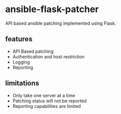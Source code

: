 # ansible-flask-patcher

API based ansible patching implemented using Flask.

## features

- API Based patching
- Authentication and host restriction 
- Logging 
- Reporting 


## limitations 

- Only take one server at a time
- Patching status will not be reported
- Reporting capabilities are limited 
